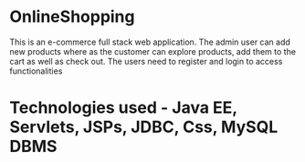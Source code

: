 # OnlineShopping

This is an e-commerce full stack web application. The admin user can add new products where as the customer can explore products, add them to the cart as well as check out. The users need to register and login to access functionalities

# Technologies used - **Java EE, Servlets, JSPs, JDBC, Css, MySQL DBMS**
